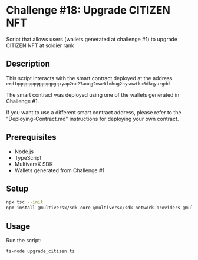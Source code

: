 # Challenge #18: Upgrade CITIZEN NFT

Script that allows users (wallets generated at challenge #1) to upgrade CITIZEN NFT at soldier rank

## Description

This script interacts with the smart contract deployed at the address `erd1qqqqqqqqqqqqqpgqxyap2nc27auqg2mwe0lmhug2hysmwtka6dkqyurgdd`

The smart contract was deployed using one of the wallets generated in Challenge #1. 

If you want to use a different smart contract address, please refer to the "Deploying-Contract.md" instructions for deploying your own contract.

## Prerequisites

- Node.js
- TypeScript
- MultiversX SDK
- Wallets generated from Challenge #1

## Setup

```bash
npx tsc --init
npm install @multiversx/sdk-core @multiversx/sdk-network-providers @multiversx/sdk-wallet
```

## Usage

Run the script:
```bash
ts-node upgrade_citizen.ts
